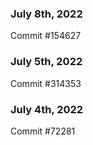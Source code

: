 ### July 8th, 2022

Commit #154627

### July 5th, 2022

Commit #314353


### July 4th, 2022

Commit #72281
